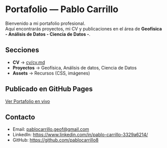 

# Portafolio  — Pablo Carrillo

Bienvenido a mi portafolio profesional.  
Aquí encontrarás proyectos, mi CV y publicaciones en el área de **Geofísica - Análisis de Datos - Ciencia de Datos -**.

##  Secciones
- **CV** → [cv/cv.md](cv/cv.md)
- **Proyectos** → Geofísica, Análisis de datos, Ciencia de Datos
- **Assets** → Recursos (CSS, imágenes)

##  Publicado en GitHub Pages
[Ver Portafolio en vivo](https://pablocarrillo8.github.io/portafolio-pablo-carrillo/)

##  Contacto
- Email: pablocarrillo.geof@gmail.com  
- LinkedIn: https://www.linkedin.com/in/pablo-carrillo-3329a6214/
- GitHub: https://github.com/pablocarrillo8
 
